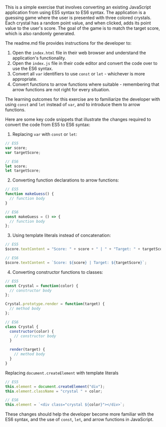 This is a simple exercise that involves converting an existing JavaScript application from using ES5 syntax to ES6 syntax. The application is a guessing game where the user is presented with three colored crystals. Each crystal has a random point value, and when clicked, adds its point value to the user's score. The goal of the game is to match the target score, which is also randomly generated.

The readme.md file provides instructions for the developer to:

1.  Open the `index.html` file in their web browser and understand the application's functionality.
2.  Open the `index.js` file in their code editor and convert the code over to use the ES6 syntax.
3.  Convert all `var` identifiers to use `const` or `let` - whichever is more appropriate.
4.  Convert functions to arrow functions where suitable - remembering that arrow functions are not right for every situation.

The learning outcomes for this exercise are to familiarize the developer with using `const` and `let` instead of `var`, and to introduce them to arrow functions.

Here are some key code snippets that illustrate the changes required to convert the code from ES5 to ES6 syntax:

1.  Replacing `var` with `const` or `let`:

```javascript
// ES5
var score;
var targetScore;

// ES6
let score;
let targetScore;

```

2.  Converting function declarations to arrow functions:

```javascript
// ES5
function makeGuess() {
  // function body
}

// ES6
const makeGuess = () => {
  // function body
};

```

3.  Using template literals instead of concatenation:

```javascript
// ES5
$score.textContent = "Score: " + score + " | " + "Target: " + targetScore;

// ES6
$score.textContent = `Score: ${score} | Target: ${targetScore}`;

```

4.  Converting constructor functions to classes:

```javascript
// ES5
const Crystal = function(color) {
  // constructor body
};

Crystal.prototype.render = function(target) {
  // method body
};

// ES6
class Crystal {
  constructor(color) {
    // constructor body
  }

  render(target) {
    // method body
  }
}

```

Replacing `document.createElement` with template literals

```javascript
// ES5
this.element = document.createElement("div");
this.element.className = "crystal " + color;

// ES6
this.element = `<div class="crystal ${color}"></div>`;

```

These changes should help the developer become more familiar with the ES6 syntax, and the use of `const`, `let`, and arrow functions in JavaScript.